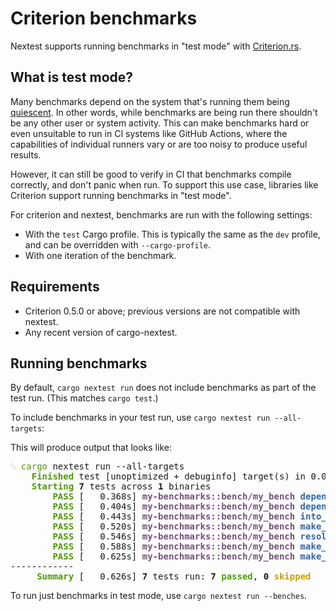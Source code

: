 # Criterion benchmarks

Nextest supports running benchmarks in "test mode" with [Criterion.rs](https://bheisler.github.io/criterion.rs/book/index.html).

## What is test mode?

Many benchmarks depend on the system that's running them being [quiescent](https://en.wiktionary.org/wiki/quiescent). In other words, while benchmarks are being run there shouldn't be any other user or system activity. This can make benchmarks hard or even unsuitable to run in CI systems like GitHub Actions, where the capabilities of individual runners vary or are too noisy to produce useful results.

However, it can still be good to verify in CI that benchmarks compile correctly, and don't panic when run. To support this use case, libraries like Criterion support running benchmarks in "test mode".

For criterion and nextest, benchmarks are run with the following settings:

* With the `test` Cargo profile. This is typically the same as the `dev` profile, and can be overridden with `--cargo-profile`.
* With one iteration of the benchmark.

## Requirements

* Criterion 0.5.0 or above; previous versions are not compatible with nextest.
* Any recent version of cargo-nextest.

## Running benchmarks

By default, `cargo nextest run` does not include benchmarks as part of the test run. (This matches `cargo test`.)

To include benchmarks in your test run, use `cargo nextest run --all-targets`:

This will produce output that looks like:

<pre><font color="#D3D7CF">% </font><font color="#4E9A06">cargo</font> nextest run --all-targets
<font color="#4E9A06"><b>    Finished</b></font> test [unoptimized + debuginfo] target(s) in 0.05s
<font color="#4E9A06"><b>    Starting</b></font> <b>7</b> tests across <b>1</b> binaries
<font color="#4E9A06"><b>        PASS</b></font> [   0.368s] <font color="#75507B"><b>my-benchmarks::bench/my_bench</b></font> <font color="#3465A4"><b>depends_on_cache</b></font>
<font color="#4E9A06"><b>        PASS</b></font> [   0.404s] <font color="#75507B"><b>my-benchmarks::bench/my_bench</b></font> <font color="#3465A4"><b>depends_on</b></font>
<font color="#4E9A06"><b>        PASS</b></font> [   0.443s] <font color="#75507B"><b>my-benchmarks::bench/my_bench</b></font> <font color="#3465A4"><b>into_ids</b></font>
<font color="#4E9A06"><b>        PASS</b></font> [   0.520s] <font color="#75507B"><b>my-benchmarks::bench/my_bench</b></font> <font color="#3465A4"><b>make_graph</b></font>
<font color="#4E9A06"><b>        PASS</b></font> [   0.546s] <font color="#75507B"><b>my-benchmarks::bench/my_bench</b></font> <font color="#3465A4"><b>resolve_package</b></font>
<font color="#4E9A06"><b>        PASS</b></font> [   0.588s] <font color="#75507B"><b>my-benchmarks::bench/my_bench</b></font> <font color="#3465A4"><b>make_cycles</b></font>
<font color="#4E9A06"><b>        PASS</b></font> [   0.625s] <font color="#75507B"><b>my-benchmarks::bench/my_bench</b></font> <font color="#3465A4"><b>make_package_name</b></font>
------------
<font color="#4E9A06"><b>     Summary</b></font> [   0.626s] <b>7</b> tests run: <b>7</b> <font color="#4E9A06"><b>passed</b></font>, <b>0</b> <font color="#C4A000"><b>skipped</b></font>
</pre>

To run just benchmarks in test mode, use `cargo nextest run --benches`.
